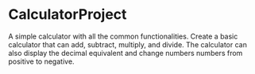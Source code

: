 # CalculatorProject
A simple calculator with all the common functionalities. 
Create a basic calculator that can add, subtract, multiply, and divide. The calculator can also display the decimal equivalent and change numbers numbers from positive to negative. 
